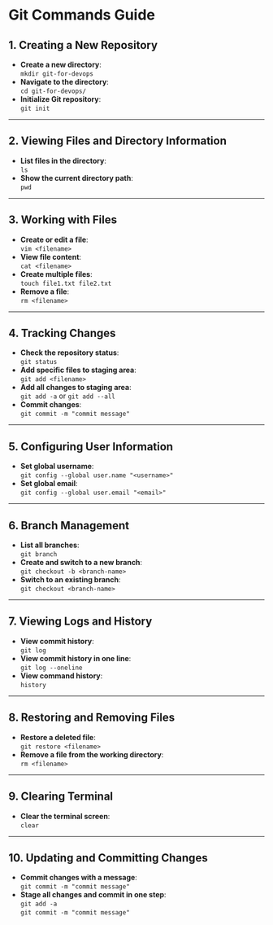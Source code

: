 # Git Commands Guide

## 1. Creating a New Repository
- **Create a new directory**:  
  `mkdir git-for-devops`
- **Navigate to the directory**:  
  `cd git-for-devops/`
- **Initialize Git repository**:  
  `git init`

---

## 2. Viewing Files and Directory Information
- **List files in the directory**:  
  `ls`
- **Show the current directory path**:  
  `pwd`

---

## 3. Working with Files
- **Create or edit a file**:  
  `vim <filename>`
- **View file content**:  
  `cat <filename>`
- **Create multiple files**:  
  `touch file1.txt file2.txt`
- **Remove a file**:  
  `rm <filename>`

---

## 4. Tracking Changes
- **Check the repository status**:  
  `git status`
- **Add specific files to staging area**:  
  `git add <filename>`
- **Add all changes to staging area**:  
  `git add -a` or `git add --all`
- **Commit changes**:  
  `git commit -m "commit message"`

---

## 5. Configuring User Information
- **Set global username**:  
  `git config --global user.name "<username>"`
- **Set global email**:  
  `git config --global user.email "<email>"`

---

## 6. Branch Management
- **List all branches**:  
  `git branch`
- **Create and switch to a new branch**:  
  `git checkout -b <branch-name>`
- **Switch to an existing branch**:  
  `git checkout <branch-name>`

---

## 7. Viewing Logs and History
- **View commit history**:  
  `git log`
- **View commit history in one line**:  
  `git log --oneline`
- **View command history**:  
  `history`

---

## 8. Restoring and Removing Files
- **Restore a deleted file**:  
  `git restore <filename>`
- **Remove a file from the working directory**:  
  `rm <filename>`

---

## 9. Clearing Terminal
- **Clear the terminal screen**:  
  `clear`

---

## 10. Updating and Committing Changes
- **Commit changes with a message**:  
  `git commit -m "commit message"`
- **Stage all changes and commit in one step**:  
  `git add -a`  
  `git commit -m "commit message"`
